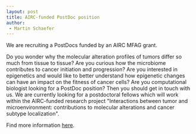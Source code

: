```yaml
---
layout: post
title: AIRC-funded PostDoc position
author:
 - Martin Schaefer
---
```




We are recruiting a PostDocs funded by an AIRC MFAG grant.

Do you wonder why the molecular alteration profiles of tumors differ so much from tissue to tissue? 
Are you curious how the microbiome contributes to cancer initiation and progression? 
Are you interested in epigenetics and would like to better understand how epigenetic changes can have an 
impact on the fitness of cancer cells? Are you computational biologist looking for a PostDoc position? 
Then you should get in touch with us. We are currently looking for a postdoctoral fellows which will work within 
the AIRC-funded research project "Interactions between tumor and microenvironment: contributions to 
molecular alterations and cancer subtype localization". 

Find more information [here](/misc/join/).
